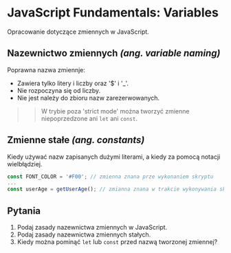 # JavaScript Fundamentals: Variables

Opracowanie dotyczące zmiennych w JavaScript.

## Nazewnictwo zmiennych *(ang. variable naming)*
Poprawna nazwa zmiennje:
- Zawiera tylko litery i liczby oraz '$' i '_'.
- Nie rozpoczyna się od liczby.
- Nie jest należy do zbioru nazw zarezerwowanych.

>> W trybie poza 'strict mode' można tworzyć zmienne niepoprzedzone ani `let` ani `const`.

## Zmienne stałe *(ang. constants)*
Kiedy używać nazw zapisanych dużymi literami, a kiedy za pomocą notacji wielbłądziej.
```javascript
const FONT_COLOR = '#F00'; // zmienna znana prze wykonaniem skryptu
...
const userAge = getUserAge(); // zmianna znana w trakcie wykonywania skryptu
```

## Pytania
1. Podaj zasady nazewnictwa zmiennych w JavaScript.
2. Podaj zasady nazewnictwa zmiennych stałych.
3. Kiedy można pominąć `let` lub `const` przed nazwą tworzonej zmiennej?
